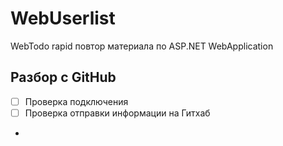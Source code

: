 # WebUserlist
WebTodo rapid повтор материала по ASP.NET WebApplication

## Разбор с GitHub

- [ ] Проверка подключения
- [ ] Проверка отправки информации на Гитхаб
- 